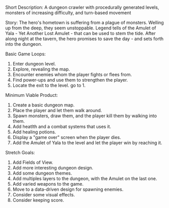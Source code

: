 Short Description:
A dungeon crawler with procedurally generated levels, monsters of increasing difficulty, and turn-based movement

Story:
The hero's hometown is suffering from a plague of monsters. Welling up from the deep,
they seem unstoppable. Legend tells of the Amulet of Yala - Yet Another Lost Amulet -
that can be used to stem the tide. After along night at the tavern, the hero promises to
save the day - and sets forth into the dungeon.

Basic Game Loops:
1. Enter dungeon level.
2. Explore, revealing the map.
3. Encounter enemies whom the player fights or flees from.
4. Find power-ups and use them to strengthen the player.
5. Locate the exit to the level. go to 1.

Minimum Viable Product:
1. Create a basic dungeon map.
2. Place the player and let them walk around.
3. Spawn monsters, draw them, and the player kill them by walking into them.
4. Add heatlth and a combat systems that uses it.
5. Add healing potions.
6. Display a "game over" screen when the player dies.
7. Add the Amulet of Yala to the level and let the player win by reaching it.

Stretch Goals:
1. Add Fields of View.
2. Add more interesting dungeon design.
3. Add some dungeon themes.
4. Add multiples layers to the dungeon, with the Amulet on the last one.
5. Add varied weapons to the game.
6. Move to a data-driven design for spawning enemies.
7. Consider some visual effects.
8. Consider keeping score.

